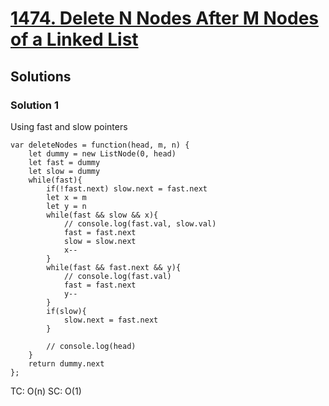 # [1474. Delete N Nodes After M Nodes of a Linked List](https://leetcode.com/problems/delete-n-nodes-after-m-nodes-of-a-linked-list/)

## Solutions

### Solution 1

Using fast and slow pointers
```
var deleteNodes = function(head, m, n) {
    let dummy = new ListNode(0, head)
    let fast = dummy
    let slow = dummy
    while(fast){
        if(!fast.next) slow.next = fast.next
        let x = m
        let y = n
        while(fast && slow && x){
            // console.log(fast.val, slow.val)
            fast = fast.next
            slow = slow.next
            x--
        }
        while(fast && fast.next && y){
            // console.log(fast.val)
            fast = fast.next
            y--
        }
        if(slow){
            slow.next = fast.next
        }
        
        // console.log(head)
    }
    return dummy.next
};
```

TC: O(n)
SC: O(1)